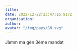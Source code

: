 ```yaml
---
title: 
date: 2022-12-22T23:47:16.917Z
organisation: 
author: 
avatar: "/img/pays/SN.svg"
---
```


Jàmm ma gën 3ème mandat 